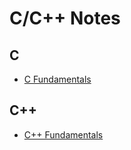 # C/C++ Notes

## C

- [C Fundamentals](./C/fundamentals.md)

## C++

- [C++ Fundamentals](./C++/fundamentals.md)
